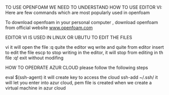 TO USE OPENFOAM WE NEED TO UNDERSTAND HOW TO USE EDITOR VI:
Here are few commands which are most popularly used in openfoam

To download openfoam in your personal computer , download openfoam from official website www.openfoam.com

EDITOR VI IS USED IN LINUX OR UBUTU TO EDIT THE FILES 

vi <name of file>       it will open the file
:q                      quite the editor
wq                      write and quite from editor
insert                  to edit the file
escp                    to stop writing in the editor, it will stop from editing in th file
:q!                     exit without modifing

  
HOW TO OPEDRATE AZUR CLOUD
please  follow the following steps
  
eval $(ssh-agent)                    it will create key to access the cloud
ssh-add ~/.ssh/<name of pem file>    it will let you enter into azur cloud, pem file is created when we create a virtual machine in azur cloud

